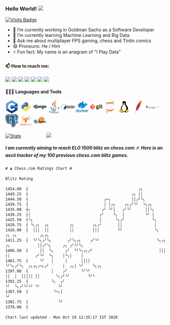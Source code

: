   ### Hello World!  <img src="https://github.com/sciencepal/sciencepal/blob/master/assets/Hi.gif" width="29px">
  [![Visits Badge](https://badges.pufler.dev/visits/sciencepal/sciencepal)](https://badges.pufler.dev/visits/sciencepal/sciencepal)
  
  - 🔭 I’m currently working in Goldman Sachs as a Software Developer
  - 🌱 I’m currently learning Machine Learning and Big Data
  - 💬 Ask me about multiplayer FPS gaming, chess and Tintin comics
  - 😄 Pronouns: He / Him
  - ⚡ Fun fact: My name is an anagram of "I Play Data"
  
  #### 📫 How to reach me:   
  [<img src="https://upload.wikimedia.org/wikipedia/commons/8/83/Steam_icon_logo.svg" width="3.5%"/>](https://steamcommunity.com/id/mongocds/)
  [<img src="https://github.com/sciencepal/sciencepal/blob/master/assets/discord-round.svg" width="3.5%"/>](https://discord.gg/MnUUbHe)
  [<img src="https://img.icons8.com/color/48/000000/twitter.png" width="3.5%"/>](https://twitter.com/sciencepal)
  [<img src="https://img.icons8.com/color/48/000000/linkedin.png" width="3.5%"/>](https://www.linkedin.com/in/adityapal1/)
  [<img src="https://img.icons8.com/fluent/48/000000/facebook-new.png" width="3.5%"/>](https://www.facebook.com/sciencepal/)
  [<img src="https://img.icons8.com/fluent/48/000000/instagram-new.png" width="3.5%"/>](https://www.instagram.com/aditya_sciencepal/)
  <a href="mailto:aditya.pal.science@gmail.com"> <img src="https://img.icons8.com/fluent/48/000000/gmail.png" width="3.5%"/> </a>
  
  #### 👨🏻‍💻 Languages and Tools <br />
  <code><img height="40" src="https://raw.githubusercontent.com/github/explore/80688e429a7d4ef2fca1e82350fe8e3517d3494d/topics/cpp/cpp.png"></code>
  <code><img height="40" src="https://raw.githubusercontent.com/github/explore/80688e429a7d4ef2fca1e82350fe8e3517d3494d/topics/python/python.png"></code>
  <code><img height="40" src="https://raw.githubusercontent.com/github/explore/80688e429a7d4ef2fca1e82350fe8e3517d3494d/topics/django/django.png"></code>
  <code><img height="40" src="https://raw.githubusercontent.com/github/explore/80688e429a7d4ef2fca1e82350fe8e3517d3494d/topics/java/java.png"></code>
  <code><img height="40" src="https://raw.githubusercontent.com/github/explore/80688e429a7d4ef2fca1e82350fe8e3517d3494d/topics/bash/bash.png"></code>
  <code><img height="40" src="https://raw.githubusercontent.com/github/explore/80688e429a7d4ef2fca1e82350fe8e3517d3494d/topics/docker/docker.png"></code>
  <code><img height="40" src="https://raw.githubusercontent.com/github/explore/80688e429a7d4ef2fca1e82350fe8e3517d3494d/topics/git/git.png"></code>
  <code><img height="40" src="https://raw.githubusercontent.com/github/explore/80688e429a7d4ef2fca1e82350fe8e3517d3494d/topics/jupyter-notebook/jupyter-notebook.png"></code>
  <code><img height="40" src="https://raw.githubusercontent.com/github/explore/80688e429a7d4ef2fca1e82350fe8e3517d3494d/topics/linux/linux.png"></code>
  <code><img height="40" src="https://raw.githubusercontent.com/github/explore/80688e429a7d4ef2fca1e82350fe8e3517d3494d/topics/maven/maven.png"></code>
  <code><img height="40" src="https://raw.githubusercontent.com/github/explore/80688e429a7d4ef2fca1e82350fe8e3517d3494d/topics/mongodb/mongodb.png"></code>
  <code><img height="40" src="https://raw.githubusercontent.com/github/explore/80688e429a7d4ef2fca1e82350fe8e3517d3494d/topics/postgresql/postgresql.png"></code>
  <code><img height="40" src="https://raw.githubusercontent.com/github/explore/80688e429a7d4ef2fca1e82350fe8e3517d3494d/topics/tensorflow/tensorflow.png"></code>
  <code><img height="40" src="https://raw.githubusercontent.com/github/explore/80688e429a7d4ef2fca1e82350fe8e3517d3494d/topics/scikit-learn/scikit-learn.png"></code>
  
  [![Stats](https://github-readme-stats.vercel.app/api?username=sciencepal&show_icons=true&theme=radical)](https://github-readme-stats.vercel.app/api?username=sciencepal&show_icons=true&theme=radical)&nbsp; &nbsp; &nbsp; &nbsp; &nbsp; &nbsp; &nbsp; &nbsp; &nbsp; &nbsp; <img src="https://github.com/sciencepal/sciencepal/blob/master/assets/saved.gif" width="195">
  
  ##### I am currently aiming to reach ELO 1500 blitz on chess.com ⚡. Here is an ascii tracker of my 100 previous chess.com blitz games.

  ```
  # ♟︎ Chess.com Ratings Chart #
  
  Blitz Rating

 1454.00  ┤                                                ╭╮
 1449.25  ┤                                             ╭╮ ││
 1444.50  ┤                                 ╭─╮         ││╭╯╰╮
 1439.75  ┤                                 │ │╭╮    ╭╮╭╯╰╯  ╰╮╭╮
 1435.00  ┼╮                               ╭╯ ╰╯│   ╭╯╰╯      ││╰╮
 1430.25  ┤│                              ╭╯    ╰╮  │         ╰╯ │
 1425.50  ┤╰╮                             │      ╰╮╭╯            ╰╮
 1420.75  ┤ ╰╮╭╮  ╭╮         ╭╮        ╭╮╭╯       ││              │
 1416.00  ┤  │││  ││         ││        │││        ╰╯              ╰╮                   ╭╮ ╭╮          ╭╮╭╮
 1411.25  ┤  ╰╯╰╮╭╯╰╮       ╭╯╰╮╭╮    ╭╯╰╯                         ╰╮╭╮  ╭╮            ││╭╯╰╮     ╭╮ ╭╯╰╯╰╮
 1406.50  ┤     ││  ╰╮     ╭╯  ╰╯╰╮╭╮╭╯                             │││  ││           ╭╯╰╯  ╰╮    │╰╮│    │
 1401.75  ┤     ╰╯   │     │      ││││                              ╰╯╰╮╭╯╰╮  ╭╮╭╮╭─╮╭╯      │  ╭╮│ ╰╯    ╰╮╭╮
 1397.00  ┤          │    ╭╯      ╰╯╰╯                                 ││  │  │││││ ││       ╰╮╭╯╰╯        ╰╯╰
 1392.25  ┤          ╰╮  ╭╯                                            ╰╯  ╰╮╭╯╰╯╰╯ ╰╯        ╰╯
 1387.50  ┤           ╰─╮│                                                  ╰╯
 1382.75  ┤             ╰╯
 1378.00  ┤

Chart last updated - Mon Oct 19 12:35:17 IST 2020  
  ```
  
